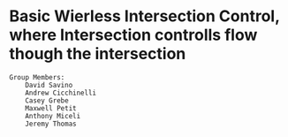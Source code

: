 # Basic Wierless Intersection Control, where Intersection controlls flow though the intersection
	Group Members:
		David Savino
		Andrew Cicchinelli
		Casey Grebe
		Maxwell Petit
		Anthony Miceli
		Jeremy Thomas